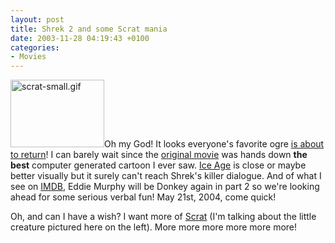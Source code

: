 ```yaml
---
layout: post
title: Shrek 2 and some Scrat mania
date: 2003-11-28 04:19:43 +0100
categories:
- Movies
---
```

<img alt="scrat-small.gif" src="https://content.rusiczki.net/blogpics/scrat-small.gif" width="150" height="108" border="0" class="postimage"/>Oh my God! It looks everyone's favorite ogre <a href="http://www.apple.com/trailers/dreamworks/shrek_2/" title="A really green trailer!">is about to return</a>! I can barely wait since the <a href="http://www.imdb.com/title/tt0126029/" title="Shrek">original movie</a> was hands down <b>the best</b> computer generated cartoon I ever saw. <a href="http://www.imdb.com/title/tt0268380/">Ice Age</a> is close or maybe better visually but it surely can't reach Shrek's killer dialogue. And of what I see on <a href="http://www.imdb.com/" title="The Internet Movie Database">IMDB</a>, Eddie Murphy will be Donkey again in part 2 so we're looking ahead for some serious verbal fun! May 21st, 2004, come quick!

Oh, and can I have a wish? I want more of <a href="http://www.imdb.com/title/tt0342965/" title="Scrat in gone nutty">Scrat</a> (I'm talking about the little creature pictured here on the left). More more more more more more!
